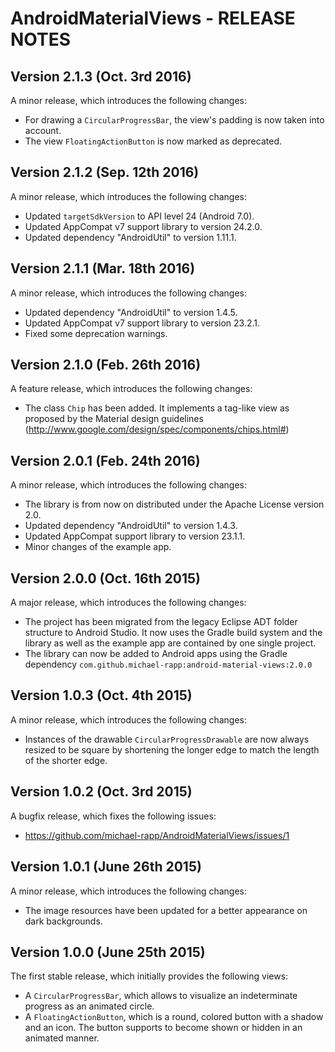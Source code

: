 # AndroidMaterialViews - RELEASE NOTES

## Version 2.1.3 (Oct. 3rd 2016)

A minor release, which introduces the following changes:

- For drawing a `CircularProgressBar`, the view's padding is now taken into account.
- The view `FloatingActionButton` is now marked as deprecated.

## Version 2.1.2 (Sep. 12th 2016)

A minor release, which introduces the following changes:

- Updated `targetSdkVersion` to API level 24 (Android 7.0).
- Updated AppCompat v7 support library to version 24.2.0.
- Updated dependency "AndroidUtil" to version 1.11.1. 

## Version 2.1.1 (Mar. 18th 2016)

A minor release, which introduces the following changes:

- Updated dependency "AndroidUtil" to version 1.4.5.
- Updated AppCompat v7 support library to version 23.2.1.
- Fixed some deprecation warnings.

## Version 2.1.0 (Feb. 26th 2016)

A feature release, which introduces the following changes:

- The class `Chip` has been added. It implements a tag-like view as proposed by the Material design guidelines (http://www.google.com/design/spec/components/chips.html#) 

## Version 2.0.1 (Feb. 24th 2016)

A minor release, which introduces the following changes:

- The library is from now on distributed under the Apache License version 2.0. 
- Updated dependency "AndroidUtil" to version 1.4.3.
- Updated AppCompat support library to version 23.1.1.
- Minor changes of the example app.

## Version 2.0.0 (Oct. 16th 2015)

A major release, which introduces the following changes:

- The project has been migrated from the legacy Eclipse ADT folder structure to Android Studio. It now uses the Gradle build system and the library as well as the example app are contained by one single project.
- The library can now be added to Android apps using the Gradle dependency `com.github.michael-rapp:android-material-views:2.0.0`

## Version 1.0.3 (Oct. 4th 2015)

A minor release, which introduces the following changes:

- Instances of the drawable `CircularProgressDrawable` are now always resized to be square by shortening the longer edge to match the length of the shorter edge.

## Version 1.0.2 (Oct. 3rd 2015)

A bugfix release, which fixes the following issues:

- https://github.com/michael-rapp/AndroidMaterialViews/issues/1

## Version 1.0.1 (June 26th 2015)

A minor release, which introduces the following changes:

- The image resources have been updated for a better appearance on dark backgrounds.

## Version 1.0.0 (June 25th 2015)

The first stable release, which initially provides the following views: 

- A `CircularProgressBar`, which allows to visualize an indeterminate progress as an animated circle.
- A `FloatingActionButton`, which is a round, colored button with a shadow and an icon. The button supports to become shown or hidden in an animated manner.